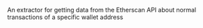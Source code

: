 An extractor for getting data from the Etherscan API about normal transactions of a specific wallet address